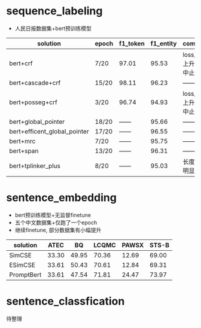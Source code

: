 # sequence_labeling
- 人民日报数据集+bert预训练模型

| solution | epoch | f1_token | f1_entity | comment | 
| ---- | ---- | ---- | ---- | ---- | 
| bert+crf | 7/20 | 97.01 | 95.53 | loss后续上升提前中止 | 
| bert+cascade+crf | 15/20 | 98.11 | 96.23 | —— | 
| bert+posseg+crf | 3/20 | 96.74 | 94.93 | loss后续上升提前中止 | 
| bert+global_pointer | 18/20 | —— | 95.66 | —— | 
| bert+efficent_global_pointer | 17/20 | —— | 96.55 | —— | 
| bert+mrc | 7/20 | —— | 95.75 | —— |
| bert+span | 13/20 | —— | 96.31 | —— |
| bert+tplinker_plus | 8/20 | —— | 95.03 | 长度限制明显 |


# sentence_embedding
- bert预训练模型+无监督finetune
- 五个中文数据集+仅跑了一个epoch
- 继续finetune, 部分数据集有小幅提升

| solution |   ATEC  |  BQ  |  LCQMC  |  PAWSX  |  STS-B  |
|   ----   |   ----  | ---- |   ----  |   ----  |   ----  |
|  SimCSE  |  33.30  | 49.95|  70.36  |  12.69  |  69.00  |
|  ESimCSE |  33.61  | 50.43|  70.61  |  12.84  |  69.31  |
|PromptBert|  33.61  | 47.54|  71.81  |  24.47  |  73.97  |

# sentence_classfication
待整理